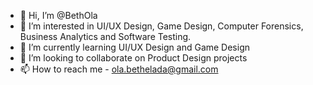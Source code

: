 - 👋 Hi, I’m @BethOla
- 👀 I’m interested in UI/UX Design, Game Design, Computer Forensics, Business Analytics and Software Testing.
- 🌱 I’m currently learning UI/UX Design and Game Design
- 💞️ I’m looking to collaborate on Product Design projects
- 📫 How to reach me - ola.bethelada@gmail.com

<!---
BethOla/BethOla is a ✨ special ✨ repository because its `README.md` (this file) appears on your GitHub profile.
You can click the Preview link to take a look at your changes.
--->
